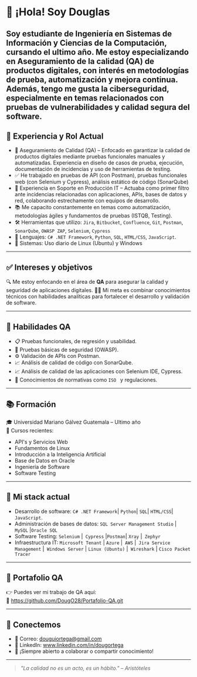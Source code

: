 # 👋 ¡Hola! Soy Douglas

Soy estudiante de Ingeniería en Sistemas de Información y Ciencias de la Computación, cursando el ultimo año. Me estoy especializando en **Aseguramiento de la calidad (QA)** de productos digitales, con interés en metodologías de prueba, automatización y mejora continua. Además, tengo me gusta la ciberseguridad, especialmente en temas relacionados con pruebas de vulnerabilidades y calidad segura del software.
---

## 💼 Experiencia y Rol Actual

- 🧪 Aseguramiento de Calidad (QA) – Enfocado en garantizar la calidad de productos digitales mediante pruebas funcionales manuales y automatizadas. Experiencia en diseño de casos de prueba, ejecución, documentación de incidencias y uso de herramientas de testing.
- ✅ He trabajado en pruebas de API (con Postman), pruebas funcionales web (con Selenium y Cypress), análisis estático de código (SonarQube)
- 🧩 Experiencia en Soporte en Producción IT – Actuaba como primer filtro ante incidencias relacionadas con aplicaciones, APIs, bases de datos y red, colaborando estrechamente con equipos de desarrollo.
- 📚 Me capacito constantemente en temas como automatización, metodologías ágiles y fundamentos de pruebas (ISTQB, Testing).
- 🛠️ Herramientas que utilizo: `Jira`, `Bitbucket`, `Confluence`, `Git`, `Postman`, `SonarQube`, `OWASP ZAP`, `Selenium`, `Cypress`
- 🔧 Lenguajes: `C# .NET Framework`, `Python`, `SQL`, `HTML/CSS`, `JavaScript`. 
- 🐧 Sistemas: Uso diario de Linux (Ubuntu) y Windows

---

## ✅ Intereses y objetivos

🔍 Me estoy enfocando en el área de **QA** para asegurar la calidad y seguridad de aplicaciones digitales.
👨‍🎓 Mi meta es combinar conocimientos técnicos con habilidades analíticas para fortalecer el desarrollo y validación de software.

---

## 🧪 Habilidades QA

- 📋 Pruebas funcionales, de regresión y usabilidad.
- 🔐 Pruebas básicas de seguridad (OWASP).
- ⚙️ Validación de APIs con Postman.
- 📈 Análisis de calidad de código con SonarQube.
- 📈 Análisis de calidad de las aplicaciones con Selenium IDE, Cypress.
- 🧠 Conocimientos de normativas como `ISO ` y regulaciones.

---

## 📚 Formación

🎓 Universidad Mariano Gálvez Guatemala – Ultimo año  
📘 Cursos recientes:
- API's y Servicios Web
- Fundamentos de Linux
- Introducción a la Inteligencia Artificial
- Base de Datos en Oracle
- Ingeniería de Software
- Software Testing

---

## 🧰 Mi stack actual

- Desarrollo de software: `C# .NET Framework`| `Python`| `SQL`| `HTML/CSS`| `JavaScript`. 
- Administración de bases de datos: `SQL Server Management Studio` |` MySQL` |` Oracle SQL	`
- Software Testing: `Selenium` |` Cypress` |` Postman `| `Xray` |` Zephyr`
- Infraestructura IT: `Microsoft Tenant` | `Azure` |` AWS` |` Jira Service Management` |` Windows Server` | `Linux (Ubuntu)` |` Wireshark` | `Cisco Packet Tracer`


---

## 📂 Portafolio QA

👉 Puedes ver mi trabajo de QA aquí:  
🔗 https://github.com/DougO28/Portafolio-QA.git

---

## 🤝 Conectemos

- 📧 Correo: douguiortega@gmail.com
- 💼 LinkedIn: www.linkedin.com/in/dougortega
- 💬 ¡Siempre abierto a colaborar o compartir conocimiento!

---

> *"La calidad no es un acto, es un hábito." – Aristóteles*



